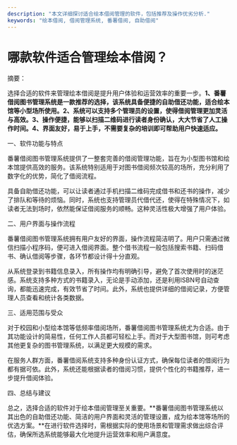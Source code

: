 ```yaml
---
description: "本文详细探讨适合绘本借阅管理的软件，包括推荐及操作优劣分析."
keywords: "绘本借阅, 借阅管理系统, 番薯借阅, 自助借阅"
---
```

# 哪款软件适合管理绘本借阅？

摘要：

选择合适的软件来管理绘本借阅是提升用户体验和运营效率的重要一步。**1、番薯借阅图书管理系统是一款推荐的选择，该系统具备便捷的自助借还功能，适合绘本馆等小型场所使用。2、系统可以支持多个管理员的设置，使得借阅管理更加灵活与高效。3、操作便捷，能够以扫描二维码进行读者身份确认，大大节省了人工操作时间。4、界面友好，易于上手，不需要复杂的培训即可帮助用户快速适应。**

一、软件功能与特点

番薯借阅图书管理系统提供了一整套完善的借阅管理功能，旨在为小型图书馆和绘本馆提供高效的服务。该系统特别适用于对图书借阅频次较高的场所，充分利用了数字化的优势，简化了借阅流程。

具备自助借还功能，可以让读者通过手机扫描二维码完成借书和还书的操作，减少了排队和等待的烦恼。同时，系统也支持管理员代借代还，使得在特殊情况下，如读者无法到场时，依然能保证借阅服务的顺畅。这种灵活性极大增强了用户体验。

二、用户界面与操作流程

番薯借阅图书管理系统拥有用户友好的界面，操作流程简洁明了。用户只需通过微信扫描小程序码，便可进入借阅界面。整个借书流程一般包括搜索书籍、扫码借书、确认借阅等步骤，各环节都设计得十分直观。

从系统登录到书籍信息录入，所有操作均有明确引导，避免了首次使用时的迷茫感。系统支持多种方式的书籍录入，无论是手动添加，还是利用ISBN号自动查询，都能迅速完成，有效节省了时间。此外，系统也提供详细的借阅记录，方便管理人员查看和统计各类数据。

三、适用范围与受众

对于校园和小型绘本馆等低频率借阅场所，番薯借阅图书管理系统尤为合适。由于其功能设计的简易性，任何工作人员都可轻松上手。而对于大型图书馆，则可考虑其他更复杂的图书管理系统，以满足更大规模的需求。

在服务人群方面，番薯借阅系统支持多种身份认证方式，确保每位读者的借阅行为都有据可依。此外，系统还能根据读者的借阅习惯，提供个性化的书籍推荐，进一步提升借阅体验。

四、总结与建议

总之，选择合适的软件对于绘本借阅管理至关重要。**番薯借阅图书管理系统以其出色的自助借还功能、简洁的用户界面和灵活的管理设置，成为绘本馆等场所的优选方案。**在进行软件选择时，需根据实际的使用场景和管理需求做出综合评估，确保所选系统能够最大化地提升运营效率和用户满意度。
